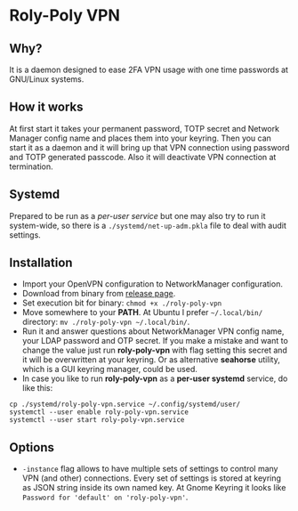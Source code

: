 # Roly-Poly VPN
## Why?
It is a daemon designed to ease 2FA VPN usage with one time passwords at GNU/Linux systems.

## How it works
At first start it takes your permanent password, TOTP secret and Network Manager config name and places them into your keyring.
Then you can start it as a daemon and it will bring up that VPN connection using password and TOTP generated passcode. Also it will deactivate VPN connection at termination.

## Systemd
Prepared to be run as a *per-user service* but one may also try to run it system-wide, so there is a `./systemd/net-up-adm.pkla` file to deal with audit settings.

## Installation
- Import your OpenVPN configuration to NetworkManager configuration.
- Download from binary from [release page](https://github.com/nixargh/roly-poly-vpn/releases).
- Set execution bit for binary: ```chmod +x ./roly-poly-vpn```
- Move somewhere to your **PATH**. At Ubuntu I prefer `~/.local/bin/` directory: ```mv ./roly-poly-vpn ~/.local/bin/```.
- Run it and answer questions about NetworkManager VPN config name, your LDAP password and OTP secret.
If you make a mistake and want to change the value just run **roly-poly-vpn** with flag setting this secret and it will be overwritten at your keyring. Or as alternative **seahorse** utility, which is a GUI keyring manager, could be used.
- In case you like to run **roly-poly-vpn** as a **per-user systemd** service, do like this:  
```
cp ./systemd/roly-poly-vpn.service ~/.config/systemd/user/
systemctl --user enable roly-poly-vpn.service
systemctl --user start roly-poly-vpn.service
```

## Options
- `-instance` flag allows to have multiple sets of settings to control many VPN (and other) connections. Every set of settings is stored at keyring as JSON string inside its own named key. At Gnome Keyring it looks like `Password for 'default' on 'roly-poly-vpn'`.
